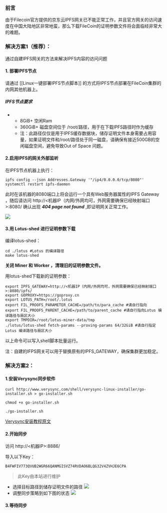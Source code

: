 ### 前言
由于Filecoin官方提供的京东云IPFS网关已不能正常工作，并且官方网关的访问速度在中国大陆地区非常地蛮，那么下载FileCoin的证明参数文件将会面临经非常大的难题。

### 解决方案1（推荐）：

通过自建IPFS网关的方法来解决IPFS内容的访问问题

#### 1. 部署IPFS节点
请通过 [[Linux一键部署IPFS节点脚本]] 的方式将IPFS节点部署在FileCoin集群的内网其他机器上。
##### IPFS节点要求
- 
	- 8GiB+ 空闲Ram
	- 360GiB+ 磁盘空间位于 /root/路径，用于在下载IPFS路径时作为缓存
	- 注：此路径仅仅是用于IPFS缓存数据块，储存证明文件本身需要占用容量，如果证明文件和/root/路径处于同一磁盘，请确保有接近500GB的空闲磁盘空间，避免导致Out of Space 问题。

#### 2.启用IPFS的网关外部监听
在IPFS节点机器上执行：
```
ipfs config --json Addresses.Gateway '"/ip4/0.0.0.0/tcp/8080"'
systemctl restart ipfs-daemon
```

此时在该机器的8080端口上将会运行一个具有Web服务器属性的IPFS Gateway ，随后请访问
http://<机器IP（内网/外网均可，外网需要确保已经映射端口>:8080/ 
确认出现 ***404 page not found*** ,即证明网关正常工作。

![](https://gateway.ipns.tech/ipfs/QmfCp1RChd1cWxw8P2drzCGq3xD97NPM9KZ2zSU9UDetVn)

#### 3.用 Lotus-shed 进行证明参数下载
编译lotus-shed：
```
cd ./lotus #Lotus 的编译路径
make lotus-shed
```

**关闭 Miner 和 Worker ，清理旧的证明参数文件。**

用lotus-shed下载新的证明参数：
```
export IPFS_GATEWAY=http://<机器IP（内网/外网均可，外网需要确保已经映射端口>:8080/ipfs/
export GOPROXY=https://goproxy.cn
export LOTUS_PATH=/root/.lotus 
export FIL_PROOFS_PARAMETER_CACHE=/path/to/para_cache #请自行指向
export FIL_PROOFS_PARENT_CACHE=/path/to/parent_cache #请自行指向Lotus 编译路径与扇区大小
export TMPDIR=/root/lotus-miner-data/tmp
./lotus/lotus-shed fetch-params --proving-params 64/32GiB #请自行指定Lotus 编译路径与扇区大小
```
以上命令可以写入shell脚本批量运行。

注：自建的IFPS网关可以用于替换原有的IPFS_GATEWAY，确保集群更加稳定。

### 解决方案2：
#### 1.安装Verysync同步软件
```
curl http://www.verysync.com/shell/verysync-linux-installer/go-installer.sh > go-installer.sh 

chmod +x go-installer.sh

./go-installer.sh
```
[Verysync安装教程原文](https://forum.verysync.com/forum.php?mod=viewthread&tid=906&extra=page%3D1)

#### 2.开始同步
访问 http://<机器IP>:8886/

导入以下Key：
```
B4FWFIV773QVUB2WGR66QANMGISVZ74RVDAO6BLQG32V4ZVHJE6CPA
```

>此Key由本站进行维护
- 选择目标路径到储存证明文件的路径
	![](https://gateway.ipns.tech/ipfs/QmPinzDBNm9MatvqX6xGqB3kVd1kqv2Z7vJaLqZnuDdTHz)
- 调整同步策略到如下图的状态
	![](https://gateway.ipns.tech/ipfs/QmVdCc57XcnzvefUrwu8xQMrNBLzLavBMDQyBuGx4V9jJJ)
	
#### 3.等待同步